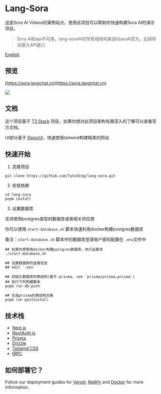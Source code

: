 # Lang-Sora

这是Sora AI Videos的案例站点，使用此项目可以帮助你快速构建Sora AI的演示项目。

> Sora AI的api不可用，lang-sora中的所有视频均来自OpenAI官方。后续将会接入API接口

[English](./README.md)

## 预览

[https://sora.langchat.cn](https://sora.langchat.cn)

![](imgs/MIK-viN5a0.png)

## 文档

这个项目基于 [T3 Stack](https://create.t3.gg/) 项目，如果你想对此项目架构有跟深入的了解可以查看官方文档。

UI部分基于 [DaisyUI](https://daisyui.com/)，快速使用tailwind构建精美的网站

## 快速开始

1. 克隆项目

```shell
git clone https://github.com/TyCoding/lang-sora.git
```

2. 安装依赖

```shell
cd lang-sora
pnpm install
```

3. 设置数据库

支持使用postgres类型的数据库或者相关供应商

你可以使用 `start-database.sh` 脚本快速利用docker构建postgres数据库

备注：`start-database.sh` 脚本中的数据库登录账户密码配置在 `.env`文件中

```shell
## 如果你想使用docker构建postgres数据库，执行此脚本
./start-database.sh

## 设置数据库的连接信息
## edit `.env`

## 初始化数据库的表结构(基于 prisma, see `prisma/prisma.prisma`)
## 执行下列构建脚本
pnpm run db:push

## 生成prisma的表结构对象
pnpm run postinstall
```

## 技术栈

- [Next.js](https://nextjs.org)
- [NextAuth.js](https://next-auth.js.org)
- [Prisma](https://prisma.io)
- [Drizzle](https://orm.drizzle.team)
- [Tailwind CSS](https://tailwindcss.com)
- [tRPC](https://trpc.io)

## 如何部署它？

Follow our deployment guides for [Vercel](https://create.t3.gg/en/deployment/vercel), [Netlify](https://create.t3.gg/en/deployment/netlify) and [Docker](https://create.t3.gg/en/deployment/docker) for more information.
